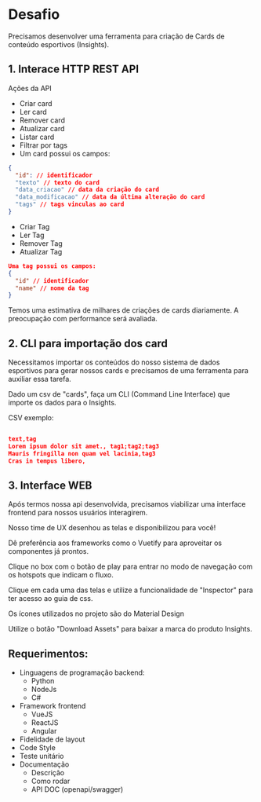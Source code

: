 # Desafio
Precisamos desenvolver uma ferramenta para criação de Cards de conteúdo esportivos (Insights).

## 1. Interace HTTP REST API
Ações da API

* Criar card
* Ler card
* Remover card
* Atualizar card
* Listar card
* Filtrar por tags
* Um card possui os campos:

```json
{
  "id": // identificador
  "texto" // texto do card
  "data_criacao" // data da criação do card
  "data_modificacao" // data da última alteração do card
  "tags" // tags vinculas ao card
}
```

* Criar Tag
* Ler Tag
* Remover Tag
* Atualizar Tag

```json
Uma tag possui os campos:
{
  "id" // identificador
  "name" // nome da tag
}
```

Temos uma estimativa de milhares de criações de cards diariamente. A preocupação com performance será avaliada.

## 2. CLI para importação dos card

Necessitamos importar os conteúdos do nosso sistema de dados esportivos para gerar nossos cards e precisamos de uma ferramenta para auxiliar essa tarefa.

Dado um csv de "cards", faça um CLI (Command Line Interface) que importe os dados para o Insights.

CSV exemplo:

```json

text,tag
Lorem ipsum dolor sit amet., tag1;tag2;tag3
Mauris fringilla non quam vel lacinia,tag3
Cras in tempus libero,

```
## 3. Interface WEB

Após termos nossa api desenvolvida, precisamos viabilizar uma interface frontend para nossos usuários interagirem.

Nosso time de UX desenhou as telas e disponibilizou para você!

Dê preferência aos frameworks como o Vuetify para aproveitar os componentes já prontos.

Clique no box com o botão de play para entrar no modo de navegação com os hotspots que indicam o fluxo.

Clique em cada uma das telas e utilize a funcionalidade de "Inspector" para ter acesso ao guia de css.

Os ícones utilizados no projeto são do Material Design

Utilize o botão "Download Assets" para baixar a marca do produto Insights.

## Requerimentos:
* Linguagens de programação backend:
    * Python
    * NodeJs
    * C#
* Framework frontend
    * VueJS
    * ReactJS
    * Angular
* Fidelidade de layout
* Code Style
* Teste unitário
* Documentação
    * Descrição
    * Como rodar
    * API DOC (openapi/swagger)
